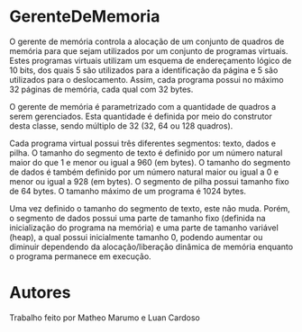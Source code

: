 # GerenteDeMemoria
O gerente de memória controla a alocação de um conjunto de quadros de memória para que sejam
utilizados por um conjunto de programas virtuais. Estes programas virtuais utilizam um esquema
de endereçamento lógico de 10 bits, dos quais 5 são utilizados para a identificação da página e 5
são utilizados para o deslocamento. Assim, cada programa possui no máximo 32 páginas de
memória, cada qual com 32 bytes.

O gerente de memória é parametrizado com a quantidade de quadros a serem gerenciados. Esta
quantidade é definida por meio do construtor desta classe, sendo múltiplo de 32 (32, 64 ou 128
quadros).

Cada programa virtual possui três diferentes segmentos: texto, dados e pilha. O tamanho do
segmento de texto é definido por um número natural maior do que 1 e menor ou igual a 960 (em
bytes). O tamanho do segmento de dados é também definido por um número natural maior ou igual
a 0 e menor ou igual a 928 (em bytes). O segmento de pilha possui tamanho fixo de 64 bytes. O
tamanho máximo de um programa é 1024 bytes.

Uma vez definido o tamanho do segmento de texto, este não muda. Porém, o segmento de dados
possui uma parte de tamanho fixo (definida na inicialização do programa na memória) e uma parte
de tamanho variável (heap), a qual possui inicialmente tamanho 0, podendo aumentar ou diminuir
dependendo da alocação/liberação dinâmica de memória enquanto o programa permanece em
execução. 

# Autores
Trabalho feito por Matheo Marumo e Luan Cardoso
